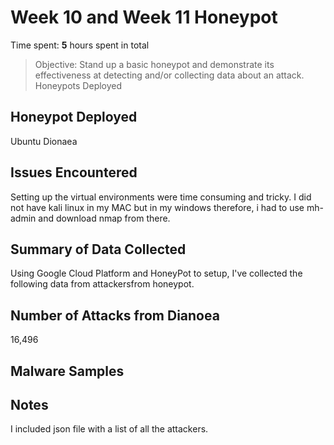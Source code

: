 
# Week 10 and Week 11 Honeypot

Time spent: **5** hours spent in total

> Objective: Stand up a basic honeypot and demonstrate its effectiveness at detecting and/or collecting data about an attack.
Honeypots Deployed

## Honeypot Deployed 
  Ubuntu Dionaea
  
## Issues Encountered
  Setting up the virtual environments were time consuming and tricky. I did not have kali linux in my MAC but in my windows therefore, i had to use mh-admin and download nmap from there. 

## Summary of Data Collected 
  Using Google Cloud Platform and HoneyPot to setup, I've collected the following data from attackersfrom honeypot. 

## Number of Attacks from Dianoea 
  16,496
  
## Malware Samples
  
  

## Notes
  I included json file with a list of all the attackers. 
